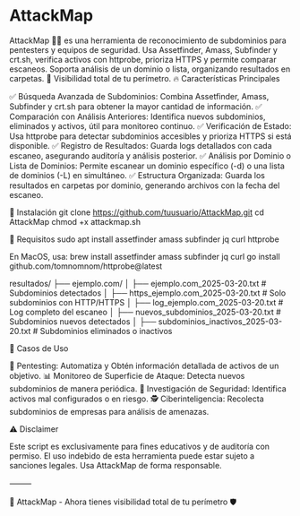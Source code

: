 # AttackMap
AttackMap 🕵️‍♂️ es una herramienta de reconocimiento de subdominios para pentesters y equipos de seguridad. Usa Assetfinder, Amass, Subfinder y crt.sh, verifica activos con httprobe, prioriza HTTPS y permite comparar escaneos. Soporta análisis de un dominio o lista, organizando resultados en carpetas. 🚀 Visibilidad total de tu perímetro.
🔥 Características Principales

✅ Búsqueda Avanzada de Subdominios: Combina Assetfinder, Amass, Subfinder y crt.sh para obtener la mayor cantidad de información.
✅ Comparación con Análisis Anteriores: Identifica nuevos subdominios, eliminados y activos, útil para monitoreo continuo.
✅ Verificación de Estado: Usa httprobe para detectar subdominios accesibles y prioriza HTTPS si está disponible.
✅ Registro de Resultados: Guarda logs detallados con cada escaneo, asegurando auditoría y análisis posterior.
✅ Análisis por Dominio o Lista de Dominios: Permite escanear un dominio específico (-d) o una lista de dominios (-L) en simultáneo.
✅ Estructura Organizada: Guarda los resultados en carpetas por dominio, generando archivos con la fecha del escaneo.

📌 Instalación
git clone https://github.com/tuusuario/AttackMap.git
cd AttackMap
chmod +x attackmap.sh

📌 Requisitos
sudo apt install assetfinder amass subfinder jq curl httprobe

En MacOS, usa:
brew install assetfinder amass subfinder jq curl
go install github.com/tomnomnom/httprobe@latest

resultados/
 ├── ejemplo.com/
 │   ├── ejemplo.com_2025-03-20.txt  # Subdominios detectados
 │   ├── https_ejemplo.com_2025-03-20.txt  # Solo subdominios con HTTP/HTTPS
 │   ├── log_ejemplo.com_2025-03-20.txt  # Log completo del escaneo
 │   ├── nuevos_subdominios_2025-03-20.txt  # Subdominios nuevos detectados
 │   ├── subdominios_inactivos_2025-03-20.txt  # Subdominios eliminados o inactivos

🎯 Casos de Uso

🔎 Pentesting: Automatiza y Obtén información detallada de activos de un objetivo.
📊 Monitoreo de Superficie de Ataque: Detecta nuevos subdominios de manera periódica.
🔬 Investigación de Seguridad: Identifica activos mal configurados o en riesgo.
🕵️ Ciberinteligencia: Recolecta subdominios de empresas para análisis de amenazas.

⚠️ Disclaimer

Este script es exclusivamente para fines educativos y de auditoría con permiso. El uso indebido de esta herramienta puede estar sujeto a sanciones legales. Usa AttackMap de forma responsable.

⸻

🚀 AttackMap - Ahora tienes visibilidad total de tu perímetro 🛡️

